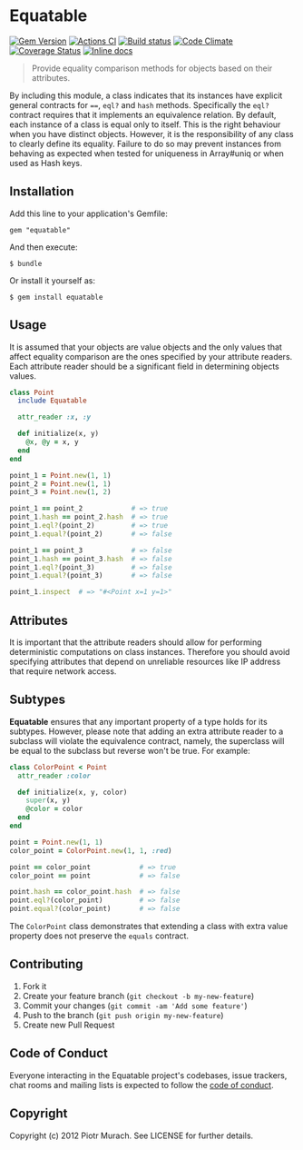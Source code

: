 # Equatable

[![Gem Version](https://badge.fury.io/rb/equatable.svg)][gem]
[![Actions CI](https://github.com/piotrmurach/equatable/workflows/CI/badge.svg?branch=master)][gh_actions_ci]
[![Build status](https://ci.appveyor.com/api/projects/status/lsb02nm0g4c6guiu?svg=true)][appveyor]
[![Code Climate](https://codeclimate.com/github/piotrmurach/equatable/badges/gpa.svg)][codeclimate]
[![Coverage Status](https://coveralls.io/repos/github/piotrmurach/equatable/badge.svg)][coverage]
[![Inline docs](https://inch-ci.org/github/piotrmurach/equatable.svg?branch=master)][inchpages]

[gem]: https://badge.fury.io/rb/equatable
[gh_actions_ci]: https://github.com/piotrmurach/equatable/actions?query=workflow%3ACI
[appveyor]: https://ci.appveyor.com/project/piotrmurach/equatable
[codeclimate]: https://codeclimate.com/github/piotrmurach/equatable
[coverage]: https://coveralls.io/github/piotrmurach/equatable
[inchpages]: https://inch-ci.org/github/piotrmurach/equatable

> Provide equality comparison methods for objects based on their attributes.

By including this module, a class indicates that its instances have explicit general contracts for `==`, `eql?` and `hash` methods. Specifically the `eql?` contract requires that it implements an equivalence relation. By default, each instance of a class is equal only to itself. This is the right behaviour when you have distinct objects. However, it is the responsibility of any class to clearly define its equality. Failure to do so may prevent instances from behaving as expected when tested for uniqueness in Array#uniq or when used as Hash keys.

## Installation

Add this line to your application's Gemfile:

    gem "equatable"

And then execute:

    $ bundle

Or install it yourself as:

    $ gem install equatable

## Usage

It is assumed that your objects are value objects and the only values that affect equality comparison are the ones specified by your attribute readers. Each attribute reader should be a significant field in determining objects values.

```ruby
class Point
  include Equatable

  attr_reader :x, :y

  def initialize(x, y)
    @x, @y = x, y
  end
end

point_1 = Point.new(1, 1)
point_2 = Point.new(1, 1)
point_3 = Point.new(1, 2)

point_1 == point_2            # => true
point_1.hash == point_2.hash  # => true
point_1.eql?(point_2)         # => true
point_1.equal?(point_2)       # => false

point_1 == point_3            # => false
point_1.hash == point_3.hash  # => false
point_1.eql?(point_3)         # => false
point_1.equal?(point_3)       # => false

point_1.inspect  # => "#<Point x=1 y=1>"
```

## Attributes

It is important that the attribute readers should allow for performing deterministic computations on class instances. Therefore you should avoid specifying attributes that depend on unreliable resources like IP address that require network access.

## Subtypes

**Equatable** ensures that any important property of a type holds for its subtypes. However, please note that adding an extra attribute reader to a subclass will violate the equivalence contract, namely, the superclass will be equal to the subclass but reverse won't be true. For example:

```ruby
class ColorPoint < Point
  attr_reader :color

  def initialize(x, y, color)
    super(x, y)
    @color = color
  end
end

point = Point.new(1, 1)
color_point = ColorPoint.new(1, 1, :red)

point == color_point            # => true
color_point == point            # => false

point.hash == color_point.hash  # => false
point.eql?(color_point)         # => false
point.equal?(color_point)       # => false
```

The `ColorPoint` class demonstrates that extending a class with extra value property does not preserve the `equals` contract.

## Contributing

1. Fork it
2. Create your feature branch (`git checkout -b my-new-feature`)
3. Commit your changes (`git commit -am 'Add some feature'`)
4. Push to the branch (`git push origin my-new-feature`)
5. Create new Pull Request

## Code of Conduct

Everyone interacting in the Equatable project's codebases, issue trackers, chat rooms and mailing lists is expected to follow the [code of conduct](https://github.com/piotrmurach/equatable/blob/master/CODE_OF_CONDUCT.md).

## Copyright

Copyright (c) 2012 Piotr Murach. See LICENSE for further details.
